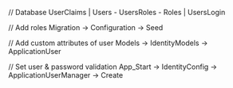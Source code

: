 // Database
UserClaims
	|
  Users - UsersRoles - Roles
	|
UsersLogin

// Add roles
Migration -> Configuration -> Seed

// Add custom attributes of user
Models -> IdentityModels -> ApplicationUser

// Set user & password validation
App_Start -> IdentityConfig -> ApplicationUserManager -> Create